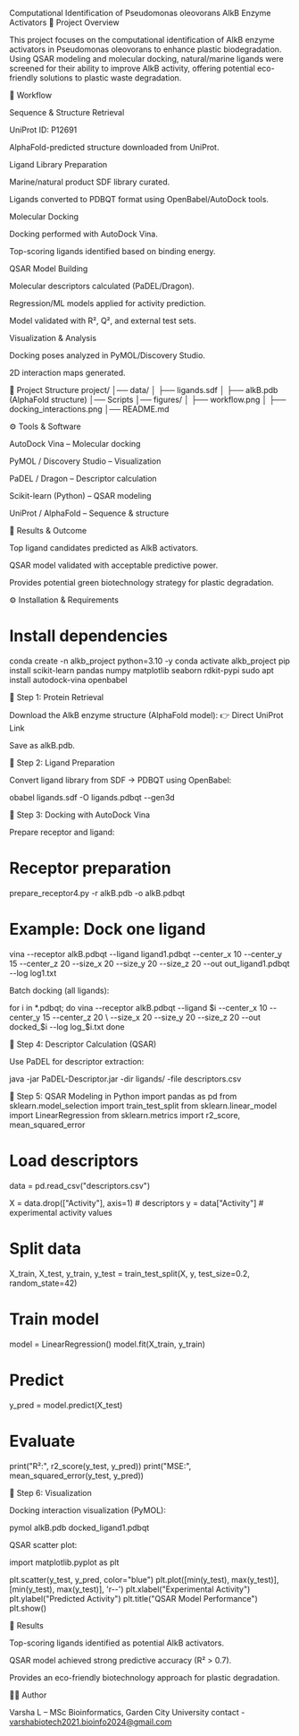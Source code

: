Computational Identification of Pseudomonas oleovorans AlkB Enzyme Activators
📌 Project Overview

This project focuses on the computational identification of AlkB enzyme activators in Pseudomonas oleovorans to enhance plastic biodegradation. Using QSAR modeling and molecular docking, natural/marine ligands were screened for their ability to improve AlkB activity, offering potential eco-friendly solutions to plastic waste degradation.

🧬 Workflow

Sequence & Structure Retrieval

UniProt ID: P12691

AlphaFold-predicted structure downloaded from UniProt.

Ligand Library Preparation

Marine/natural product SDF library curated.

Ligands converted to PDBQT format using OpenBabel/AutoDock tools.

Molecular Docking

Docking performed with AutoDock Vina.

Top-scoring ligands identified based on binding energy.

QSAR Model Building

Molecular descriptors calculated (PaDEL/Dragon).

Regression/ML models applied for activity prediction.

Model validated with R², Q², and external test sets.

Visualization & Analysis

Docking poses analyzed in PyMOL/Discovery Studio.

2D interaction maps generated.

📂 Project Structure
project/
│── data/
│   ├── ligands.sdf
│   ├── alkB.pdb (AlphaFold structure)
│── Scripts
│── figures/
│   ├── workflow.png
│   ├── docking_interactions.png
│── README.md

⚙️ Tools & Software

AutoDock Vina – Molecular docking

PyMOL / Discovery Studio – Visualization

PaDEL / Dragon – Descriptor calculation

Scikit-learn (Python) – QSAR modeling

UniProt / AlphaFold – Sequence & structure

🚀 Results & Outcome

Top ligand candidates predicted as AlkB activators.

QSAR model validated with acceptable predictive power.

Provides potential green biotechnology strategy for plastic degradation.

⚙️ Installation & Requirements
# Install dependencies
conda create -n alkb_project python=3.10 -y
conda activate alkb_project
pip install scikit-learn pandas numpy matplotlib seaborn rdkit-pypi
sudo apt install autodock-vina openbabel

🔹 Step 1: Protein Retrieval

Download the AlkB enzyme structure (AlphaFold model):
👉 Direct UniProt Link

Save as alkB.pdb.

🔹 Step 2: Ligand Preparation

Convert ligand library from SDF → PDBQT using OpenBabel:

obabel ligands.sdf -O ligands.pdbqt --gen3d

🔹 Step 3: Docking with AutoDock Vina

Prepare receptor and ligand:

# Receptor preparation
prepare_receptor4.py -r alkB.pdb -o alkB.pdbqt

# Example: Dock one ligand
vina --receptor alkB.pdbqt --ligand ligand1.pdbqt --center_x 10 --center_y 15 --center_z 20 --size_x 20 --size_y 20 --size_z 20 --out out_ligand1.pdbqt --log log1.txt


Batch docking (all ligands):

for i in *.pdbqt; do
    vina --receptor alkB.pdbqt --ligand $i --center_x 10 --center_y 15 --center_z 20 \
    --size_x 20 --size_y 20 --size_z 20 --out docked_$i --log log_$i.txt
done

🔹 Step 4: Descriptor Calculation (QSAR)

Use PaDEL for descriptor extraction:

java -jar PaDEL-Descriptor.jar -dir ligands/ -file descriptors.csv

🔹 Step 5: QSAR Modeling in Python
import pandas as pd
from sklearn.model_selection import train_test_split
from sklearn.linear_model import LinearRegression
from sklearn.metrics import r2_score, mean_squared_error

# Load descriptors
data = pd.read_csv("descriptors.csv")

X = data.drop(["Activity"], axis=1)   # descriptors
y = data["Activity"]                  # experimental activity values

# Split data
X_train, X_test, y_train, y_test = train_test_split(X, y, test_size=0.2, random_state=42)

# Train model
model = LinearRegression()
model.fit(X_train, y_train)

# Predict
y_pred = model.predict(X_test)

# Evaluate
print("R²:", r2_score(y_test, y_pred))
print("MSE:", mean_squared_error(y_test, y_pred))

🔹 Step 6: Visualization

Docking interaction visualization (PyMOL):

pymol alkB.pdb docked_ligand1.pdbqt


QSAR scatter plot:

import matplotlib.pyplot as plt

plt.scatter(y_test, y_pred, color="blue")
plt.plot([min(y_test), max(y_test)], [min(y_test), max(y_test)], 'r--')
plt.xlabel("Experimental Activity")
plt.ylabel("Predicted Activity")
plt.title("QSAR Model Performance")
plt.show()

🚀 Results

Top-scoring ligands identified as potential AlkB activators.

QSAR model achieved strong predictive accuracy (R² > 0.7).

Provides an eco-friendly biotechnology approach for plastic degradation.

👩‍💻 Author

Varsha L – MSc Bioinformatics, Garden City University
contact - varshabiotech2021.bioinfo2024@gmail.com
